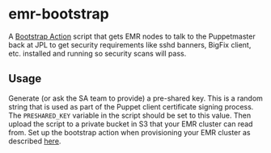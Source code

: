 # emr-bootstrap

A [Bootstrap Action](http://docs.aws.amazon.com/ElasticMapReduce/latest/DeveloperGuide/emr-plan-bootstrap.html) script that gets EMR nodes to talk to the Puppetmaster back at JPL to get security requirements like sshd banners, BigFix client, etc. installed and running so security scans will pass.

## Usage

Generate (or ask the SA team to provide) a pre-shared key. This is a random string that is used as part of the Puppet client certificate signing process. The `PRESHARED_KEY` variable in the script should be set to this value. Then upload the script to a private bucket in S3 that your EMR cluster can read from. Set up the bootstrap action when provisioning your EMR cluster as described [here](http://docs.aws.amazon.com/ElasticMapReduce/latest/DeveloperGuide/emr-plan-bootstrap.html#CustombootstrapConsole).
